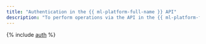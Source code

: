 ```yaml
---
title: "Authentication in the {{ ml-platform-full-name }} API"
description: "To perform operations via the API in the {{ ml-platform-full-name }} service for ML development, you need to get an IAM token for your account."
---
```


{% include [auth](../../_includes/authentication.md) %}